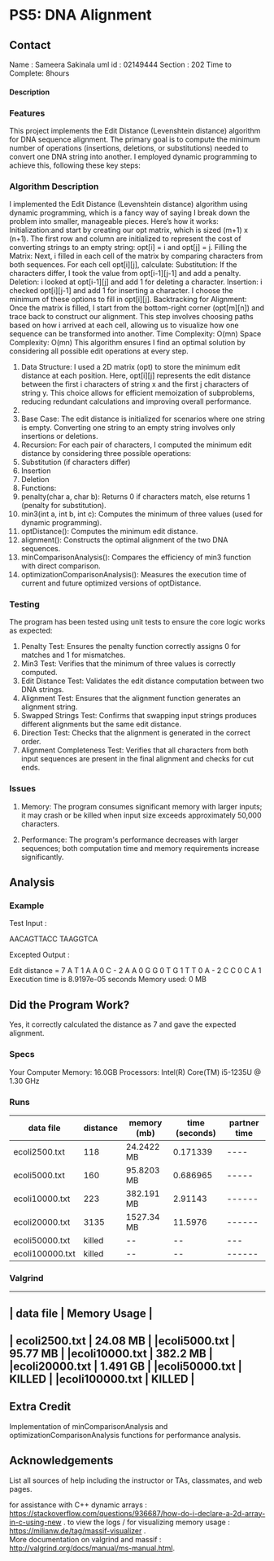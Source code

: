# PS5: DNA Alignment

## Contact
Name    : Sameera Sakinala 
uml id  : 02149444
Section : 202 
Time to Complete: 8hours 

#### Description

### Features
This project implements the Edit Distance (Levenshtein distance) algorithm for DNA sequence alignment. The primary goal is to compute the minimum number of operations (insertions, deletions, or substitutions) needed to convert one DNA string into another. I employed dynamic programming to achieve this, following these key steps:


### Algorithm Description 
I implemented  the Edit Distance (Levenshtein distance) algorithm using dynamic programming, which is a fancy way of saying I break down the problem into smaller, manageable pieces. Here’s how it works:
Initialization:and start by creating our opt matrix, which is sized (m+1) x (n+1).
The first row and column are initialized to represent the cost of converting strings to an empty string: opt[i] = i and opt[j] = j.
Filling the Matrix:
Next, i  filled in each cell of the matrix by comparing characters from both sequences.
For each cell opt[i][j], calculate:
Substitution: If the characters differ, I took the value from opt[i-1][j-1] and add a penalty.
Deletion: i looked at opt[i-1][j] and add 1 for deleting a character.
Insertion: i  checked opt[i][j-1] and add 1 for inserting a character.
I choose the minimum of these options to fill in opt[i][j].
Backtracking for Alignment:
Once the matrix is filled, I start from the bottom-right corner (opt[m][n]) and trace back to construct our alignment.
This step involves choosing paths based on how i arrived at each cell, allowing us to visualize how one sequence can be transformed into another.
Time Complexity: O(mn)
Space Complexity: O(mn)
This algorithm ensures I find an optimal solution by considering all possible edit operations at every step.


1. Data Structure:
I used a 2D matrix (opt) to store the minimum edit distance at each position. Here, opt[i][j] represents the edit distance between the first i characters of string x and the first j characters of string y. This choice allows for efficient memoization of subproblems, reducing redundant calculations and improving overall performance.
2. 
1. Base Case: The edit distance is initialized for scenarios where one string is empty. Converting one string to an empty string involves only insertions or deletions.
2. Recursion: For each pair of characters, I computed the minimum edit distance by considering three possible operations:
 1. Substitution (if characters differ) 
 2.   Insertion
 3.  Deletion
3. Functions:
 1.  penalty(char a, char b): Returns 0 if characters match, else returns 1 (penalty for substitution).
 2.  min3(int a, int b, int c): Computes the minimum of three values (used for dynamic programming).
 3.  optDistance(): Computes the minimum edit distance.
 4.  alignment(): Constructs the optimal alignment of the two DNA sequences.
 5. minComparisonAnalysis(): Compares the efficiency of min3 function with direct comparison.
 6. optimizationComparisonAnalysis(): Measures the execution time of current and future optimized versions of optDistance.

### Testing
The program has been tested using unit tests to ensure the core logic works as expected:

1. Penalty Test:        Ensures the penalty function correctly assigns 0 for matches and 1 for mismatches.
2. Min3 Test:           Verifies that the minimum of three values is correctly computed.
3. Edit Distance Test:  Validates the edit distance computation between two DNA strings.
4. Alignment Test:      Ensures that the alignment function generates an alignment string.
5. Swapped Strings Test: Confirms that swapping input strings produces different alignments but the same edit distance.
6. Direction Test: Checks that the alignment is generated in the correct order.
7. Alignment Completeness Test: Verifies that all characters from both input sequences are present in the final alignment and checks for cut ends.

### Issues

1. Memory: The program consumes significant memory with larger inputs; it may crash or be killed when input size exceeds approximately 50,000 characters.

2. Performance: The program's performance decreases with larger sequences; both computation time and memory requirements increase significantly.

## Analysis

### Example

Test Input : 

AACAGTTACC
TAAGGTCA

Excepted Output : 

Edit distance = 7
A T 1
A A 0
C - 2
A A 0
G G 0
T G 1
T T 0
A - 2
C C 0
C A 1
Execution time is 8.9197e-05 seconds
Memory used: 0 MB

## Did the Program Work?
Yes, it correctly calculated the distance as 7 and gave the expected alignment.

### Specs
Your Computer
Memory: 16.0GB
Processors: Intel(R) Core(TM) i5-1235U @ 1.30 GHz

### Runs

| data file     | distance | memory (mb) | time (seconds) | partner time |
|---------------|----------|-------------|----------------|--------------|
|ecoli2500.txt  |   118    | 24.2422 MB  |   0.171339     |     ----     |
|ecoli5000.txt  |   160    | 95.8203 MB  |   0.686965     |     -----    |
|ecoli10000.txt |   223    | 382.191 MB  |   2.91143      |     ------   |
|ecoli20000.txt |   3135   | 1527.34 MB  |   11.5976      |      ------  |
|ecoli50000.txt |   killed |      --     |     --         |        ---   |
|ecoli100000.txt|   killed |      --     |     --         |       ------ |



### Valgrind
-----------------------------------------
|  data file         |   Memory Usage   |
-----------------------------------------
| ecoli2500.txt      |   24.08 MB       |
|ecoli5000.txt       |  95.77 MB        |
|ecoli10000.txt      |  382.2 MB        |
|ecoli20000.txt      |  1.491 GB        |
|ecoli50000.txt      |  KILLED          |
|ecoli100000.txt     |  KILLED          |
-----------------------------------------



## Extra Credit
Implementation of minComparisonAnalysis and optimizationComparisonAnalysis functions for performance analysis.

## Acknowledgements
List all sources of help including the instructor or TAs, classmates, and web pages.

for assistance with C++ dynamic arrays : https://stackoverflow.com/questions/936687/how-do-i-declare-a-2d-array-in-c-using-new .
 to view the logs / for visualizing memory usage : https://milianw.de/tag/massif-visualizer .  
More documentation on valgrind and massif  :  http://valgrind.org/docs/manual/ms-manual.html.